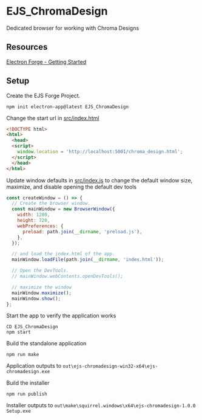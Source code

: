 # EJS_ChromaDesign

Dedicated browser for working with Chroma Designs

## Resources

[Electron Forge - Getting Started](https://www.electronforge.io/)

## Setup

Create the EJS Forge Project.

```cli
npm init electron-app@latest EJS_ChromaDesign
```

Change the start url in [src/index.html](src/index.html)

```html
<!DOCTYPE html>
<html>
  <head>
  <script>
    window.location = 'http://localhost:5001/chroma_design.html';
  </script>
  </head>
</html>
```

Update window defaults in [src/index.js](src/index.js) to change the default window size, maximize, and disable opening the default dev tools

```js
const createWindow = () => {
  // Create the browser window.
  const mainWindow = new BrowserWindow({
    width: 1280,
    height: 720,
    webPreferences: {
      preload: path.join(__dirname, 'preload.js'),
    },
  });

  // and load the index.html of the app.
  mainWindow.loadFile(path.join(__dirname, 'index.html'));

  // Open the DevTools.
  // mainWindow.webContents.openDevTools();

  // maximize the window
  mainWindow.maximize();
  mainWindow.show();
};
```

Start the app to verify the application works

```cli
CD EJS_ChromaDesign
npm start
```

Build the standalone application

```cli
npm run make
```

Application outputs to `out\ejs-chromadesign-win32-x64\ejs-chromadesign.exe`

Build the installer

```cli
npm run publish
```

Installer outputs to `out\make\squirrel.windows\x64\ejs-chromadesign-1.0.0 Setup.exe`
